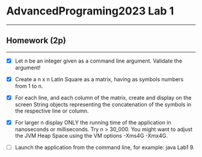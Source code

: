 # AdvancedPrograming2023 Lab 1

----------------
## Homework (2p)

-----------
- [X] Let n be an integer given as a command line argument. Validate the argument!
- [x] Create a n x n Latin Square as a matrix, having as symbols numbers from 1 to n.
- [x] For each line, and each column of the matrix, create and display on the screen String objects representing the concatenation of the symbols in the respective line or column.
- [x] For larger n display ONLY the running time of the application in nanoseconds or milliseconds. Try n > 30_000. You might want to adjust the JVM Heap Space using the VM options -Xms4G -Xmx4G.
- [ ] Launch the application from the command line, for example: java Lab1 9.

